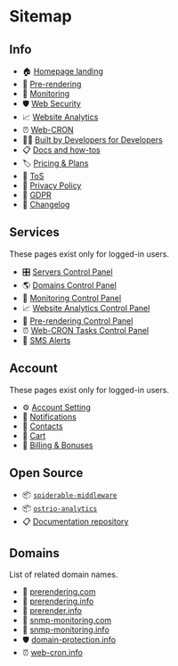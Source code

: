 # Sitemap

## Info

- 🏠 [Homepage landing](https://ostr.io)
- 🤖 [Pre-rendering](https://ostr.io/info/prerendering)
- 🔭 [Monitoring](https://ostr.io/info/monitoring)
- 🛡 [Web Security](https://ostr.io/info/domain-names-protection)
- 📈 [Website Analytics](https://ostr.io/info/web-analytics)
- ⏰ [Web-CRON](https://ostr.io/info/web-cron)
- 👨‍💻 [Built by Developers for Developers](https://ostr.io/info/built-by-developers-for-developers)
- 📋 [Docs and how-tos](https://ostr.io/info/docs)
- 🏷 [Pricing & Plans](https://ostr.io/info/pricing)
- 📔 [ToS](https://ostr.io/info/terms-and-conditions)
- 📔 [Privacy Policy](https://ostr.io/info/privacy-policy)
- 📔 [GDPR](https://ostr.io/info/gdpr)
- 👷 [Changelog](https://github.com/veliovgroup/ostrio/blob/master/HISTORY.md)

## Services

These pages exist only for logged-in users.

- 🎛 [Servers Control Panel](https://ostr.io/service/servers)
- 🌎 [Domains Control Panel](https://ostr.io/service/domains)
- 🔭 [Monitoring Control Panel](https://ostr.io/service/monitoring)
- 📈 [Website Analytics Control Panel](https://ostr.io/service/analytics)
- 🤖 [Pre-rendering Control Panel](https://ostr.io/service/prerender)
- ⏰ [Web-CRON Tasks Control Panel](https://ostr.io/service/crons)
- 📲 [SMS Alerts](https://ostr.io/service/sms)

## Account

These pages exist only for logged-in users.

- ⚙️ [Account Setting](https://ostr.io/account)
- 🔔 [Notifications](https://ostr.io/account/notifications)
- 📓 [Contacts](https://ostr.io/account/contacts)
- 🛒 [Cart](https://ostr.io/account/cart)
- 🤑 [Billing & Bonuses](https://ostr.io/account/billing)

## Open Source

- 📦 [`spiderable-middleware`](https://github.com/veliovgroup/spiderable-middleware#spiderable-middleware)
- 📦 [`ostrio-analytics`](https://github.com/veliovgroup/ostrio-analytics/#analytics-for-ostrio)
- 📋 [Documentation repository](https://github.com/veliovgroup/ostrio)

## Domains

List of related domain names.

- 🤖 [prerendering.com](https://prerendering.com)
- 🤖 [prerendering.info](https://prerendering.info)
- 🤖 [prerender.info](https://prerender.info)
- 🔭 [snmp-monitoring.com](https://snmp-monitoring.com)
- 🔭 [snmp-monitoring.info](https://snmp-monitoring.info)
- 🛡 [domain-protection.info](https://domain-protection.info)
- ⏰ [web-cron.info](https://web-cron.info)
